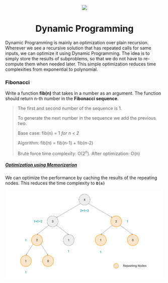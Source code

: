 <p align="center">
  <img src="https://blog.ploeh.dk/content/binary/asymmetric-fractal-tree.png" width="200">
</p>
<h1 align="center">Dynamic Programming</h1>
<p align="cneter" justify="center">Dynamic Programming is mainly an optimization over plain recursion. Wherever we see a recursive solution that has repeated calls for same inputs, we can optimize it using Dynamic Programming. The idea is to simply store the results of subproblems, so that we do not have to re-compute them when needed later. This simple optimization reduces time complexities from exponential to polynomial.</p>

<h3>Fibonacci</h3>

Write a function **fib(n)** that takes in a number as an argument.
The function should return n-th number in the **Fibonacci sequence**.

> The first and second number of the sequence is 1.
>
> To generate the next number in the sequence we add the previous two.
>
> Base case: fib(n) = 1 *for n < 2*
>
> Algorithm: fib(n) = fib(n-1) + fib(n-2)
>
> Brute force time complexity: O(2<sup>n</sup>). After optimization: O(n)

##### [Optimization using Memorizarion](/src/recursion/fibonacci/Fibonacci.kt)
We can optimize the performance by caching the results of the repeating nodes. This reduces the time complexity to **`O(n)`**

<p align="center">
    <img src="assets/fib_tree.png" width="600">
</p>